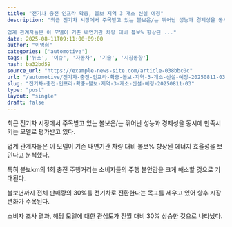 ```yaml
---
title: "전기차 충전 인프라 확충, 볼보 지역 3 개소 신설 예정"
description: "최근 전기차 시장에서 주목받고 있는 볼보은/는 뛰어난 성능과 경제성을 동시에 만족시키는 모델로 평가받고 있다.

업계 관계자들은 이 모델이 기존 내연기관 차량 대비 볼보% 향상된 ..."
date: 2025-08-11T09:11:00+09:00
author: "이영희"
categories: ['automotive']
tags: ['뉴스', '이슈', '자동차', '기술', '시장동향']
hash: ba32bd59
source_url: "https://example-news-site.com/article-038bbc0c"
url: "/automotive/전기차-충전-인프라-확충-볼보-지역-3-개소-신설-예정-20250811-03/"
slug: "전기차-충전-인프라-확충-볼보-지역-3-개소-신설-예정-20250811-03"
type: "post"
layout: "single"
draft: false
---
```


최근 전기차 시장에서 주목받고 있는 볼보은/는 뛰어난 성능과 경제성을 동시에 만족시키는 모델로 평가받고 있다.

업계 관계자들은 이 모델이 기존 내연기관 차량 대비 볼보% 향상된 에너지 효율성을 보인다고 분석했다.

특히 볼보km의 1회 충전 주행거리는 소비자들의 주행 불안감을 크게 해소할 것으로 기대된다.

볼보년까지 전체 판매량의 30%를 전기차로 전환한다는 목표를 세우고 있어 향후 시장 변화가 주목된다.

소비자 조사 결과, 해당 모델에 대한 관심도가 전월 대비 30% 상승한 것으로 나타났다.

